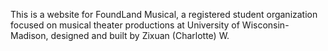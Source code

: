 This is a website for FoundLand Musical, a registered student organization focused on musical theater productions at University of Wisconsin-Madison, designed and built by Zixuan (Charlotte) W.
